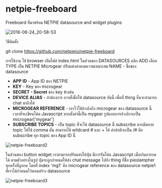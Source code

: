 netpie-freeboard
==========

Freeboard ที่มาพร้อม NETPIE datasource and widget plugins

![2016-06-24_20-58-53](https://cloud.githubusercontent.com/assets/7685964/16339834/fd5f2fe4-3a4e-11e6-8af5-05a358444507.jpg)

วิธีติดตั้ง

git clone https://github.com/netpieio/netpie-freeboard

การใช้งาน ใช้ browser เปิดไฟล์ index.html  ในส่วนของ DATASOURCES คลิก ADD เลือก TYPE เป็น NETPIE Microgear ปรับแต่งค่าตามความเหมาะสม
NAME - ชื่อของ datasource

- **APP ID** - App ID ของ NETPIE
- **KEY** - Key ของ microgear
- **SECRET - Secret** ของ key ข้างต้น
- **DEVICE ALIAS** - ถ้าต้องการ อาจตั้งชื่อให้ datasource อันนี้ เพื่อที่ thing อื่นจะสามารถ chat มาถึงได้
- **MICROGEAR REFERENCE** - เอาไว้ใช้อ้างอิงถึง microgear ของ datasource นี้ เวลาที่จะเขียนโค้ด Javascript หากตั้งค่านี้เป็น mygear รูปแบบการอ้างอิงจะเป็น microgear['mygear']
- **SUBSCRIBE TOPICS** - เป็น topic ที่จะให้ datasource นี้ subscribe หากมีหลาย topic ให้ใช้ comma คั่น สามารถใช้ wildcard # และ + ได้ ค่าปกติจะเป็น /# คือ subscribe ทุก topic ของ App ID นี้

![netpie-freeboard2](https://cloud.githubusercontent.com/assets/7685964/15654634/fbe3c096-26bf-11e6-8ab5-4656839b53ad.jpg)

ในส่วนของ button widget เราสามารถปรับแต่งให้ปุ่ม มีการรันโค้ด Javascript เมื่อเกิดการกดได้ ตามตัวอย่างในรูป ปุ่มจะถูกกำหนดให้ส่ง chat message ไปยัง thing ที่ชื่อ pieslampher ทุกครั้งที่ถูกกด 
โดยที่ index 'mg1' คือ microgear reference ของ datasource netpie1 ที่เราได้กำหนดไว้ตอนสร้าง datasource

![netpie-freeboard3](https://cloud.githubusercontent.com/assets/7685964/15655823/ec23a1f2-26ca-11e6-9968-ee500136b7bc.jpg)
